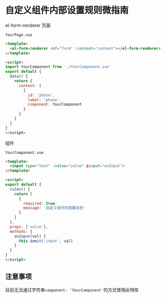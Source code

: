 # 自定义组件内部设置规则微指南

el-form-renderer 页面

`YourPage.vue`

```html
<template>
  <el-form-renderer ref="form" :content="content"></el-form-renderer>
</template>

<script>
import YourComponent from './YourComponent.vue'
export default {
  data() {
    return {
      content: [
        {
          id: 'phone',
          label: 'phone',
          component: YourComponent
        }
      ]
    }
  }
}
</script>
```

组件

`YourComponent.vue`

```html
<template>
  <input type="text" :value="value" @input="onInput">
</template>

<script>
export default {
  rules() {
    return [
      {
        required: true,
        message: '自定义组件的提醒消息'
      }
    ]
  },
  props: ['value'],
  methods: {
    onInput(val) {
      this.$emit('input', val)
    }
  }
}
</script>
```

## 注意事项

目前无法通过字符串`component: 'YourComponent'`的方式使用此特性
